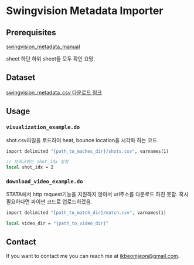 # Swingvision Metadata Importer


## Prerequisites
[swingvision_metadata_manual](https://docs.google.com/spreadsheets/d/1ypqLnGAZWQRKI-0sVtD-_EQ3ImAgEpNduY2jkm9wdf8/edit?usp=sharing)

sheet 하단 하위 sheet들 모두 확인 요망.

## Dataset
[swingvision_metadata_csv 다운로드 링크]()

## Usage
### `visualization_example.do`
shot.csv파일을 로드하여 heat, bounce location을 시각화 하는 코드
```STATA
import delimited "{path_to_maches_dir}/shots.csv", varnames(1)

// 보려고하는 shot_idx 설정
local shot_idx = 2
```

### `download_video_example.do`
STATA에서 http request기능을 지원하지 않아서 url주소를 다운로드 하진 못함.
혹시 필요하다면 파이썬 코드로 업로드하겠음.
```STATA
import delimited "{path_to_match_dir}/match.csv", varnames(1) 

local video_dir = "{path_to_video_dir}"
```
## Contact
If you want to contact me you can reach me at <ikbeomjeon@gmail.com>.

